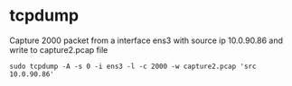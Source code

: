 tcpdump
===========

Capture 2000 packet from a interface ens3 with source ip 10.0.90.86 and write to capture2.pcap file
    
    sudo tcpdump -A -s 0 -i ens3 -l -c 2000 -w capture2.pcap 'src 10.0.90.86'